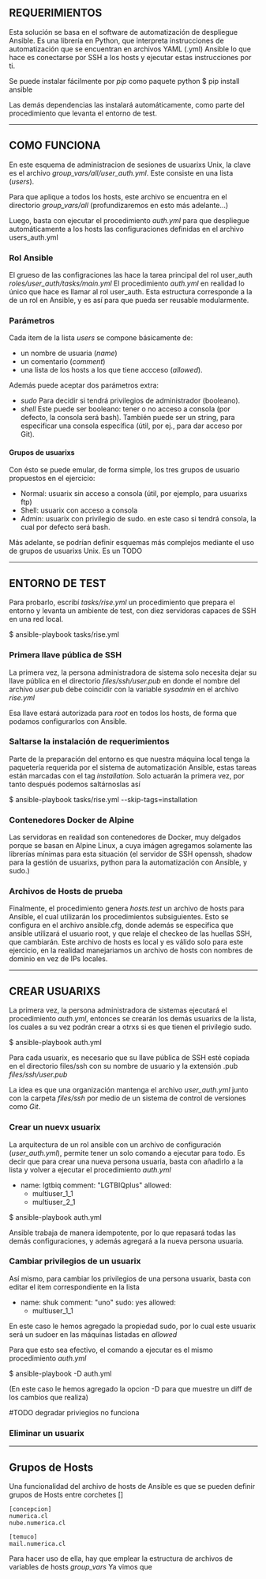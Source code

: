 ## REQUERIMIENTOS

Esta solución se basa en el software de automatización de despliegue Ansible.
Es una librería en Python, que interpreta instrucciones de automatización que se encuentran en archivos YAML (.yml)
Ansible lo que hace es conectarse por SSH a los hosts y ejecutar estas instrucciones por ti.

Se puede instalar fácilmente por *pip* como paquete python
$ pip install ansible

Las demás dependencias las instalará automáticamente, como parte del procedimiento que levanta el entorno de test.

---

## COMO FUNCIONA

En este esquema de administracion de sesiones de usuarixs Unix, la clave es el archivo *group_vars/all/user_auth.yml*. Este consiste en una lista (_users_).

Para que aplique a todos los hosts, este archivo se encuentra en el directorio _group_vars/all_ (profundizaremos en esto más adelante...)

Luego, basta con ejecutar el procedimiento *auth.yml* para que despliegue automáticamente a los hosts las configuraciones definidas en el archivo users_auth.yml

### Rol Ansible

El grueso de las configraciones las hace la tarea principal del rol user_auth _roles/user_auth/tasks/main.yml_
El procedimiento _auth.yml_ en realidad lo único que hace es llamar al rol user_auth.
Esta estructura corresponde a la de un rol en Ansible, y es así para que pueda ser reusable modularmente.

### Parámetros

Cada item de la lista _users_ se compone básicamente de:
- un nombre de usuaria (_name_)
- un comentario (_comment_)
- una lista de los hosts a los que tiene accceso (_allowed_).

Además puede aceptar dos parámetros extra:
- _sudo_ Para decidir si tendrá privilegios de administrador (booleano).
- _shell_ Este puede ser booleano: tener o no acceso a consola (por defecto, la consola será bash). 
También puede ser un string, para especificar una consola específica (útil, por ej., para dar acceso por Git).

#### Grupos de usuarixs

Con ésto se puede emular, de forma simple, los tres grupos de usuario propuestos en el ejercicio:
- Normal: usuarix sin acceso a consola (útil, por ejemplo, para usuarixs ftp)
- Shell: usuarix con acceso a consola
- Admin: usuarix con privilegio de sudo. en este caso si tendrá consola, la cual por defecto será bash.

Más adelante, se podrían definir esquemas más complejos mediante el uso de grupos de usuarixs Unix.
Es un TODO

---

## ENTORNO DE TEST

Para probarlo, escribí *tasks/rise.yml* un procedimiento que prepara el entorno y levanta un ambiente de test, con diez servidoras capaces de SSH en una red local.

$ ansible-playbook tasks/rise.yml

### Primera llave pública de SSH

La primera vez, la persona administradora de sistema solo necesita dejar su llave pública en el directorio _files/ssh/user.pub_
en donde el nombre del archivo _user_.pub debe coincidir con la variable *sysadmin* en el archivo _rise.yml_

Esa llave estará autorizada para *root* en todos los hosts, de forma que podamos configurarlos con Ansible.

### Saltarse la instalación de requerimientos

Parte de la preparación del entorno es que nuestra máquina local tenga la paquetería requerida por el sistema de automatización Ansible, estas tareas están marcadas con el tag _installation_. Solo actuarán la primera vez, por tanto después podemos saltárnoslas así

$ ansible-playbook tasks/rise.yml --skip-tags=installation

### Contenedores Docker de Alpine

Las servidoras en realidad son contenedores de Docker, muy delgados porque se basan en Alpine Linux, a cuya imágen agregamos solamente las librerías mínimas para esta situación (el servidor de SSH openssh, shadow para la gestión de usuarixs, python para la automatización con Ansible, y sudo.)

### Archivos de Hosts de prueba

Finalmente, el procedimiento genera *hosts.test* un archivo de hosts para Ansible, el cual utilizarán los procedimientos subsiguientes.
Esto se configura en el archivo ansible.cfg, donde además se especifica que ansible utilizará el usuario root, y que relaje el checkeo de las huellas SSH, que cambiarán.
Este archivo de hosts es local y es válido solo para este ejercicio, en la realidad manejariamos un archivo de hosts con nombres de dominio en vez de IPs locales.

---

## CREAR USUARIXS

La primera vez, la persona administradora de sistemas ejecutará el procedimiento *auth.yml*, entonces se crearán los demás usuarixs de la lista, los cuales a su vez podrán crear a otrxs si es que tienen el privilegio sudo.

$ ansible-playbook auth.yml

Para cada usuarix, es necesario que su llave pública de SSH esté copiada en el directorio files/ssh con su nombre de usuario y la extensión .pub *files/ssh/user.pub*

La idea es que una organización mantenga el archivo _user_auth.yml_ junto con la carpeta _files/ssh_ por medio de un sistema de control de versiones como *Git*.

### Crear un nuevx usuarix

La arquitectura de un rol ansible con un archivo de configuración (_user_auth.yml_), permite tener un solo comando a ejecutar para todo.
Es decir que para crear una nueva persona usuaria, basta con añadirlo a la lista y volver a ejecutar el procedimiento *auth.yml*

  - name: lgtbiq
    comment: "LGTBIQplus"
    allowed:
      - multiuser_1_1
      - multiuser_2_1

$ ansible-playbook auth.yml

Ansible trabaja de manera idempotente, por lo que repasará todas las demás configuraciones, y además agregará a la nueva persona usuaria.

### Cambiar privilegios de un usuarix

Así mismo, para cambiar los privilegios de una persona usuarix, basta con editar el item correspondiente en la lista

  - name: shuk
    comment: "uno"
    sudo: yes
    allowed:
      - multiuser_1_1

En este caso le hemos agregado la propiedad sudo, por lo cual este usuarix será un sudoer en las máquinas listadas en _allowed_

Para que esto sea efectivo, el comando a ejecutar es el mismo procedimiento *auth.yml*

$ ansible-playbook -D auth.yml

(En este caso le hemos agregado la opcion -D para que muestre un diff de los cambios que realiza)

#TODO degradar priviegios no funciona

### Eliminar un usuarix

---

## Grupos de Hosts

Una funcionalidad del archivo de hosts de Ansible es que se pueden definir grupos de Hosts entre corchetes []

    [concepcion]
    numerica.cl
    nube.numerica.cl
    
    [temuco]
    mail.numerica.cl

Para hacer uso de ella, hay que emplear la estructura de archivos de variables de hosts *group_vars*
Ya vimos que 
